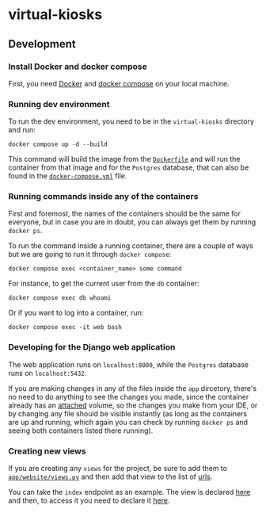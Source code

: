 # virtual-kiosks


## Development
### Install Docker and docker compose
First, you need [Docker](https://docs.docker.com/engine/install/ubuntu/) and [docker compose](https://docs.docker.com/compose/install/linux/) on your local machine.

### Running dev environment
To run the dev environment, you need to be in the `virtual-kiosks` directory and run:

```shell
docker compose up -d --build
```

This command will build the image from the [`Dockerfile`](https://github.com/carlosrn98/virtual-kiosks/blob/main/Dockerfile) and will run the container from that image and for the `Postgres` database, that can also be found in the [`docker-compose.yml`](https://github.com/carlosrn98/virtual-kiosks/blob/ff4b922b0c6551b68194fd1b0cc00c990dcc8a5a/docker-compose.yml#L22) file.

### Running commands inside any of the containers
First and foremost, the names of the containers should be the same for everyone, but in case you are in doubt, you can always get them by running `docker ps`.

To run the command inside a running container, there are a couple of ways but we are going to run it through `docker compose`:

```shell
docker compose exec <container_name> some command
```

For instance, to get the current user from the `db` container:
```shell
docker compose exec db whoami
```

Or if you want to log into a container, run:
```shell
docker compose exec -it web bash
```

### Developing for the Django web application
The web application runs on `localhost:8000`, while the `Postgres` database runs on `localhost:5432`.

If you are making changes in any of the files inside the `app` dircetory, there's no need to do anything to see the changes you made, since the container already has an [attached](https://github.com/carlosrn98/virtual-kiosks/blob/ff4b922b0c6551b68194fd1b0cc00c990dcc8a5a/docker-compose.yml#L8) volume, so the changes you make from your IDE, or by changing any file should be visible instantly (as long as the containers are up and running, which again you can check by running `docker ps` and seeing both containers listed there running).

### Creating new views
If you are creating any `views` for the project, be sure to add them to [`app/website/views.py`](https://github.com/carlosrn98/virtual-kiosks/blob/main/app/website/views.py) and then add that view to the list of [urls](https://github.com/carlosrn98/virtual-kiosks/blob/main/app/website/urls.py). 

You can take the `index` endpoint as an example. The view is declared [here](https://github.com/carlosrn98/virtual-kiosks/blob/ff4b922b0c6551b68194fd1b0cc00c990dcc8a5a/app/website/views.py#L4) and then, to access it you need to declare it [here](https://github.com/carlosrn98/virtual-kiosks/blob/ff4b922b0c6551b68194fd1b0cc00c990dcc8a5a/app/website/urls.py#L4-L5).
